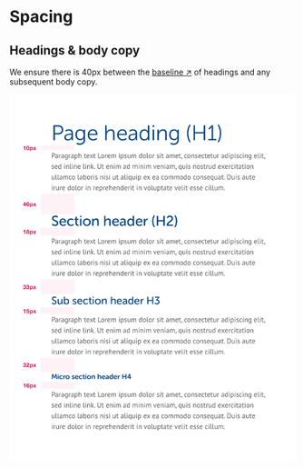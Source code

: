 # Spacing

## Headings & body copy

We ensure there is 40px between the [baseline ↗](https://en.wikipedia.org/wiki/Baseline_%28typography%29) of headings and any subsequent body copy.

![](../../.gitbook/assets/spacing.png)

